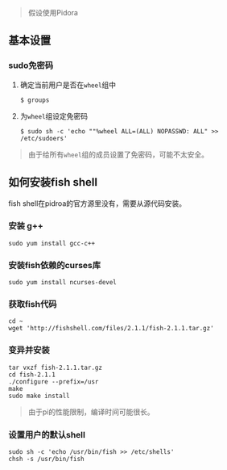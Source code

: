 

> 假设使用Pidora

## 基本设置

### sudo免密码

1. 确定当前用户是否在`wheel`组中

	```
	$ groups
	```
2. 为`wheel`组设定免密码

	```
	$ sudo sh -c 'echo ""%wheel ALL=(ALL) NOPASSWD: ALL" >> /etc/sudoers'
	```
> 由于给所有`wheel`组的成员设置了免密码，可能不太安全。

## 如何安装fish shell

fish shell在pidroa的官方源里没有，需要从源代码安装。

### 安装 g++
```
sudo yum install gcc-c++
```

### 安装fish依赖的curses库
```
sudo yum install ncurses-devel
```

### 获取fish代码
```
cd ~
wget 'http://fishshell.com/files/2.1.1/fish-2.1.1.tar.gz'
```

### 变异并安装
```
tar vxzf fish-2.1.1.tar.gz
cd fish-2.1.1
./configure --prefix=/usr
make
sudo make install
```

> 由于pi的性能限制，编译时间可能很长。

### 设置用户的默认shell
```
sudo sh -c 'echo /usr/bin/fish >> /etc/shells'
chsh -s /usr/bin/fish
```
